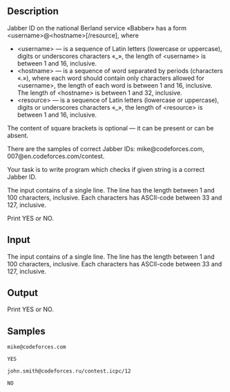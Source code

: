 ## Description

<div><p>Jabber ID on the national Berland service «Babber» has a form <span class="tex-font-style-tt">&lt;username&gt;@&lt;hostname&gt;[/resource]</span>, where </p><ul> <li> <span class="tex-font-style-tt">&lt;username&gt;</span> — is a sequence of Latin letters (lowercase or uppercase), digits or underscores characters «<span class="tex-font-style-tt">_</span>», the length of <span class="tex-font-style-tt">&lt;username&gt;</span> is between 1 and 16, inclusive. </li><li> <span class="tex-font-style-tt">&lt;hostname&gt;</span> — is a sequence of word separated by periods (characters «<span class="tex-font-style-tt">.</span>»), where each word should contain only characters allowed for <span class="tex-font-style-tt">&lt;username&gt;</span>, the length of each word is between 1 and 16, inclusive. The length of <span class="tex-font-style-tt">&lt;hostname&gt;</span> is between 1 and 32, inclusive. </li><li> <span class="tex-font-style-tt">&lt;resource&gt;</span> — is a sequence of Latin letters (lowercase or uppercase), digits or underscores characters «<span class="tex-font-style-tt">_</span>», the length of <span class="tex-font-style-tt">&lt;resource&gt;</span> is between 1 and 16, inclusive. </li></ul><p>The content of square brackets is optional — it can be present or can be absent.</p><p>There are the samples of correct Jabber IDs: <span class="tex-font-style-tt">mike@codeforces.com</span>, <span class="tex-font-style-tt">007@en.codeforces.com/contest</span>.</p><p>Your task is to write program which checks if given string is a correct Jabber ID.</p></div><div class="input-specification"><p>The input contains of a single line. The line has the length between 1 and 100 characters, inclusive. Each characters has ASCII-code between 33 and 127, inclusive.</p></div><div class="output-specification"><p>Print <span class="tex-font-style-tt">YES</span> or <span class="tex-font-style-tt">NO</span>.</p></div>


## Input

<p>The input contains of a single line. The line has the length between 1 and 100 characters, inclusive. Each characters has ASCII-code between 33 and 127, inclusive.</p>


## Output

<p>Print <span class="tex-font-style-tt">YES</span> or <span class="tex-font-style-tt">NO</span>.</p>


## Samples

```input1
mike@codeforces.com

```

```output1
YES

```






```input2
john.smith@codeforces.ru/contest.icpc/12

```

```output2
NO

```



